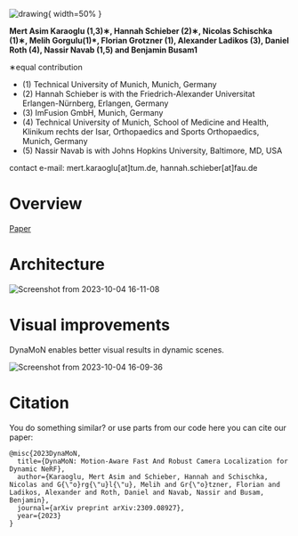 
![drawing](https://github.com/HannahHaensen/DynaMoN/assets/22636930/e1e407ef-4249-4e5e-bc38-486e08204548){ width=50% }

**Mert Asim Karaoglu (1,3)∗, Hannah Schieber (2)∗, Nicolas Schischka (1)∗, Melih Gorgulu(1)*, Florian Grotzner (1), Alexander Ladikos (3), Daniel Roth (4), Nassir Navab (1,5) and Benjamin Busam1**

∗equal contribution

- (1) Technical University of Munich, Munich, Germany 
- (2) Hannah Schieber is with the Friedrich-Alexander Universitat Erlangen-Nürnberg, Erlangen, Germany
- (3) ImFusion GmbH, Munich, Germany
- (4) Technical University of Munich, School of Medicine and Health, Klinikum rechts der Isar, Orthopaedics and Sports Orthopaedics, Munich, Germany
- (5) Nassir Navab is with Johns Hopkins University, Baltimore, MD, USA

contact e-mail: mert.karaoglu[at]tum.de, hannah.schieber[at]fau.de

# Overview

[Paper](https://arxiv.org/pdf/2309.08927.pdf) 

# Architecture

![Screenshot from 2023-10-04 16-11-08](https://github.com/HannahHaensen/DynaMoN/assets/22636930/320af141-1639-4e43-8571-e37416cc392e)

# Visual improvements

DynaMoN enables better visual results in dynamic scenes.

![Screenshot from 2023-10-04 16-09-36](https://github.com/HannahHaensen/DynaMoN/assets/22636930/31ebebd1-4c01-4645-85f7-0f7aecb37ff9)

# Citation

You do something similar? or use parts from our code here you can cite our paper:

```
@misc{2023DynaMoN,
  title={DynaMoN: Motion-Aware Fast And Robust Camera Localization for Dynamic NeRF},
  author={Karaoglu, Mert Asim and Schieber, Hannah and Schischka, Nicolas and G{\"o}rg{\"u}l{\"u}, Melih and Gr{\"o}tzner, Florian and Ladikos, Alexander and Roth, Daniel and Navab, Nassir and Busam, Benjamin},
  journal={arXiv preprint arXiv:2309.08927},
  year={2023}
}
```
